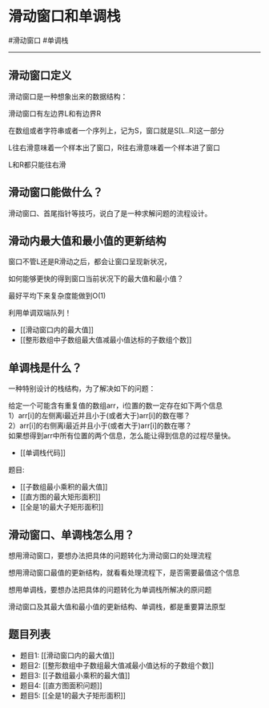 # 滑动窗口和单调栈
#滑动窗口 #单调栈

---

## 滑动窗口定义

滑动窗口是一种想象出来的数据结构：

滑动窗口有左边界L和有边界R

在数组或者字符串或者一个序列上，记为S，窗口就是S[L..R]这一部分

L往右滑意味着一个样本出了窗口，R往右滑意味着一个样本进了窗口

L和R都只能往右滑

## 滑动窗口能做什么？

滑动窗口、首尾指针等技巧，说白了是一种求解问题的流程设计。


## 滑动内最大值和最小值的更新结构

窗口不管L还是R滑动之后，都会让窗口呈现新状况，

如何能够更快的得到窗口当前状况下的最大值和最小值？

最好平均下来复杂度能做到O(1)

利用单调双端队列！


- [[滑动窗口内的最大值]]
- [[整形数组中子数组最大值减最小值达标的子数组个数]]

## 单调栈是什么？

一种特别设计的栈结构，为了解决如下的问题：  

给定一个可能含有重复值的数组arr，i位置的数一定存在如下两个信息  
1）arr[i]的左侧离i最近并且小于(或者大于)arr[i]的数在哪？  
2）arr[i]的右侧离i最近并且小于(或者大于)arr[i]的数在哪？  
如果想得到arr中所有位置的两个信息，怎么能让得到信息的过程尽量快。  

- [[单调栈代码]]

题目:
- [[子数组最小乘积的最大值]]
- [[直方图的最大矩形面积]]
- [[全是1的最大子矩形面积]]


## 滑动窗口、单调栈怎么用？

想用滑动窗口，要想办法把具体的问题转化为滑动窗口的处理流程

想用滑动窗口最值的更新结构，就看看处理流程下，是否需要最值这个信息

想用单调栈，要想办法把具体的问题转化为单调栈所解决的原问题

滑动窗口及其最大值和最小值的更新结构、单调栈，都是重要算法原型


## 题目列表
- 题目1: [[滑动窗口内的最大值]]
- 题目2: [[整形数组中子数组最大值减最小值达标的子数组个数]]
- 题目3: [[子数组最小乘积的最大值]]
- 题目4: [[直方图面积问题]]
- 题目5: [[全是1的最大子矩形面积]]
